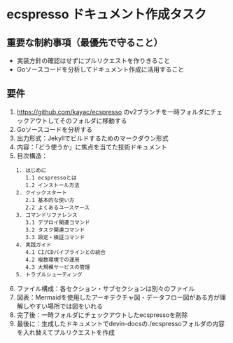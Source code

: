 # ecspresso ドキュメント作成タスク

## 重要な制約事項（最優先で守ること）

- 実装方針の確認はせずにプルリクエストを作りきること
- Goソースコードを分析してドキュメント作成に活用すること

## 要件

1. https://github.com/kayac/ecspresso のv2ブランチを一時フォルダにチェックアウトしてそのフォルダに移動する
2. Goソースコードを分析する
3. 出力形式：Jekyllでビルドするためのマークダウン形式
4. 内容：「どう使うか」に焦点を当てた技術ドキュメント
5. 目次構造：

```
   1. はじめに
      1.1 ecspressoとは
      1.2 インストール方法
   2. クイックスタート
      2.1 基本的な使い方
      2.2 よくあるユースケース
   3. コマンドリファレンス
      3.1 デプロイ関連コマンド
      3.2 タスク関連コマンド
      3.3 設定・検証コマンド
   4. 実践ガイド
      4.1 CI/CDパイプラインとの統合
      4.2 複数環境での運用
      4.3 大規模サービスの管理
   5. トラブルシューティング
```

6. ファイル構成：各セクション・サブセクションは別々のファイル
7. 図表：Mermaidを使用したアーキテクチャ図・データフロー図がある方が理解しやすい場所では図をいれる
8. 完了後：一時フォルダにチェックアウトしたecspressoを削除
9. 最後に：生成したドキュメントでdevin-docsの./ecspressoフォルダの内容を入れ替えてプルリクエストを作成
